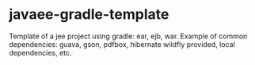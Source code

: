 # javaee-gradle-template
Template of a jee project using gradle: ear, ejb, war. Example of common dependencies: guava, gson, pdfbox, hibernate wildfly provided, local dependencies, etc.
